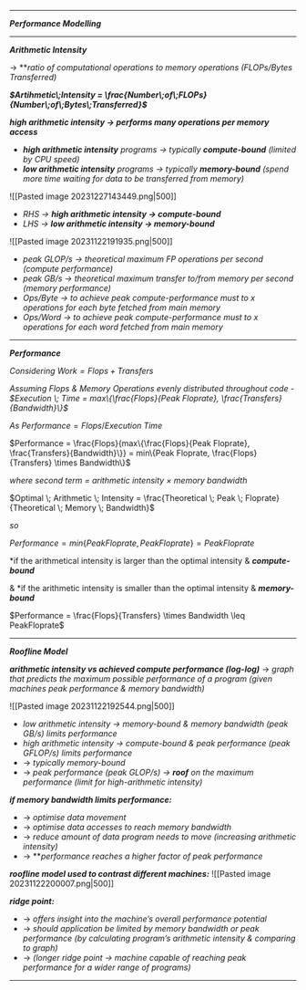 
- - - 

***Performance Modelling***

- - - 

***Arithmetic Intensity***

→ ***ratio of computational operations to memory operations (FLOPs/Bytes Transferred)*

***$Artihmetic\;Intensity = \frac{Number\;of\;FLOPs}{Number\;of\;Bytes\;Transferred}$***

***high arithmetic intensity → performs many operations per memory access***
- ***high arithmetic intensity** programs → typically **compute-bound** (limited by CPU speed)*
- ***low arithmetic intensity** programs → typically **memory-bound** (spend more time waiting for data to be transferred from memory)*

![[Pasted image 20231227143449.png|500]]
- *RHS → **high arithmetic intensity → compute-bound***
- *LHS → **low arithmetic intensity → memory-bound***

![[Pasted image 20231122191935.png|500]]
- *peak GLOP/s → theoretical maximum FP operations per second (compute performance)*
- *peak GB/s → theoretical maximum transfer to/from memory per second (memory performance)*
- *Ops/Byte → to achieve peak compute-performance must to x operations for each byte fetched from main memory*
- *Ops/Word → to achieve peak compute-performance must to x operations for each word fetched from main memory*

- - - 

***Performance***

*Considering $Work = Flops + Transfers$*

*Assuming Flops & Memory Operations evenly distributed throughout code* - *$Execution \; Time = max\{\frac{Flops}{Peak Floprate}, \frac{Transfers}{Bandwidth}\}$*

*As* $Performance = Flops / Execution \; Time$

$Performance = \frac{Flops}{max\{\frac{Flops}{Peak Floprate}, \frac{Transfers}{Bandwidth}\}} = min\{Peak Floprate, \frac{Flops}{Transfers} \times Bandwidth\}$

*where second term = arithmetic intensity $\times$ memory bandwidth*

$Optimal \; Arithmetic \; Intensity = \frac{Theoretical \; Peak \; Floprate}{Theoretical \; Memory \; Bandwidth}$

*so*

$Performance = min\{Peak Floprate, Peak Floprate\} = PeakFloprate$

*if the arithmetical intensity is larger than the optimal intensity & ***compute-bound***

& *if the arithmetic intensity is smaller than the optimal intensity & ***memory-bound***

$Performance = \frac{Flops}{Transfers} \times Bandwidth \leq PeakFloprate$

- - - 

***Roofline Model***

***arithmetic intensity vs achieved compute performance (log-log)***
→ *graph that predicts the maximum possible performance of a program (given machines peak performance & memory bandwidth)*

![[Pasted image 20231122192544.png|500]]

- *low arithmetic intensity → memory-bound & memory bandwidth (peak GB/s) limits performance*
- *high arithmetic intensity → compute-bound & peak performance (peak GFLOP/s) limits performance*
- → *typically memory-bound*
- → *peak performance (peak GLOP/s) → **roof** on the maximum performance (limit for high-arithmetic intensity)*

***if memory bandwidth limits performance:***
- → *optimise data movement*
- → *optimise data accesses to reach memory bandwidth*
- → *reduce amount of data program needs to move (increasing arithmetic intensity)*
- → ***performance reaches a higher factor of peak performance*

***roofline model used to contrast different machines:***
![[Pasted image 20231122200007.png|500]]

***ridge point:***
- → *offers insight into the machine’s overall performance potential*
- → *should application be limited by memory bandwidth or peak performance (by calculating program’s arithmetic intensity & comparing to graph)*
- → *(longer ridge point → machine capable of reaching peak performance for a wider range of programs)*

- - - 

